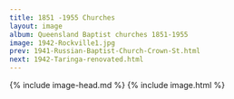 ```yaml
---
title: 1851 -1955 Churches
layout: image
album: Queensland Baptist churches 1851-1955
image: 1942-Rockville1.jpg
prev: 1941-Russian-Baptist-Church-Crown-St.html
next: 1942-Taringa-renovated.html
---
```

 {% include image-head.md %}
{% include image.html %}